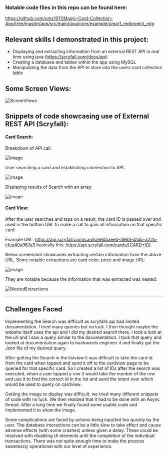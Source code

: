 ### Notable code files in this repo can be found here:
https://github.com/umz1011/Magic-Card-Collection-App/tree/master/app/src/main/java/com/example/umar1_mdproject_mtg

## Relevant skills I demonstrated in this project:

- Displaying and extracting information from an external REST API in real time using java (https://scryfall.com/docs/api)
- Creating a database and tables within the app using MySQL
- Manipulating the data from the API to store into the users card collection table


## Some Screen Views:

![ScreenViews](https://user-images.githubusercontent.com/22453457/125183624-06569f80-e1e6-11eb-9119-dd3ae483c692.png)


## Snippets of code showcasing use of External REST API (Scryfall):

#### Card Search:

Breakdown of API call:

![image](https://user-images.githubusercontent.com/22453457/125183792-48341580-e1e7-11eb-83ca-91c16a88bec7.png)

User searching a card and establishing connection to API:

![image](https://user-images.githubusercontent.com/22453457/125183964-49197700-e1e8-11eb-82b3-a43ebc40e506.png)

Displaying results of Search with an array:

![image](https://user-images.githubusercontent.com/22453457/125184015-90a00300-e1e8-11eb-8adc-1ff0fa53200e.png)


#### Card View:

After the user searches and taps on a result, the card ID is passed over and used in the bottom URL to make a call to gain all information on that specific card

Example URL:  https://api.scryfall.com/cards/e9d5aee0-5963-41db-a22b-cfea40a967a3 
basically this: https://api.scryfall.com/cards/[CARD+ID]

Below screenshot showcases extracting certain information from the above URL. Some notable extractions are card color, price and image URL:

![image](https://user-images.githubusercontent.com/22453457/125184445-e5914880-e1eb-11eb-8ba2-92063c967e4b.png)

They are notable because the information that was extracted was nested:

![NestedExtractions](https://user-images.githubusercontent.com/22453457/125184424-a236da00-e1eb-11eb-9e0b-bfc5d4ad53bd.png)

---

## Challenges Faced

Implementing the Search was difficult as scryfalls api had limited documentation. I tried many queries but no luck. I then thought maybe the website itself uses the api and I did my desired search there. I took a look at the url and I saw a query similar to the documentation. I took that query and looked at documentation again to backwards engineer it and finally got the Json file of my desired query.

After getting the Search in the listview it was difficult to take the card id from the card when tapped and send it off to the cardview page to be queried for that specific card. So I created a list of IDs after the search was executed, when a user tapped a row it would take the number of the row and use it to find the correct id in the list and send the intent over which would be used to query on cardview.

Getting the image to display was difficult, we tried many different snippets of code with no luck. We then realized that it had to be done with an Async thread. After a long time we finally found some usable code and implemented it to show the image.

Some complications are faced by actions being inputted too quickly by the user. The database interactions can be a little slow to take effect and cause adverse effects (with some crashes) unless given a delay. These could be resolved with disabling UI elements until the completion of the individual transactions. There was not quite enough time to make the process seamlessly operational with our level of experience.


